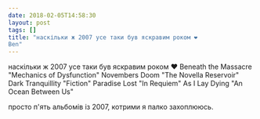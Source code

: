 ```yaml
---
date: 2018-02-05T14:58:30
layout: post
tags: []
title: "наскільки ж 2007 усе таки був яскравим роком ❤️
Ben"
---
```

наскільки ж 2007 усе таки був яскравим роком ❤️
Beneath the Massacre &quot;Mechanics of Dysfunction&quot;
Novembers Doom &quot;The Novella Reservoir&quot;
Dark Tranquillity &quot;Fiction&quot;
Paradise Lost &quot;In Requiem&quot;
As I Lay Dying &quot;An Ocean Between Us&quot;

просто п&#39;ять альбомів із 2007, котрими я палко захоплююсь.